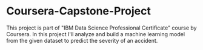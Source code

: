 # Coursera-Capstone-Project
This project is part of "IBM Data Science Professional Certificate" course by Coursera. In this project I'll analyze and build a machine learning model from the given dataset to predict the severity of an accident.
